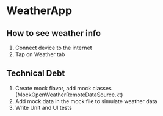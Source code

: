 # WeatherApp

## How to see weather info
1. Connect device to the internet
2. Tap on Weather tab

## Technical Debt
1. Create mock flavor, add mock classes (MockOpenWeatherRemoteDataSource.kt)
2. Add mock data in the mock file to simulate weather data
3. Write Unit and UI tests

